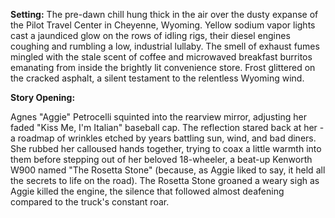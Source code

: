 **Setting:** The pre-dawn chill hung thick in the air over the dusty expanse of the Pilot Travel Center in Cheyenne, Wyoming. Yellow sodium vapor lights cast a jaundiced glow on the rows of idling rigs, their diesel engines coughing and rumbling a low, industrial lullaby. The smell of exhaust fumes mingled with the stale scent of coffee and microwaved breakfast burritos emanating from inside the brightly lit convenience store. Frost glittered on the cracked asphalt, a silent testament to the relentless Wyoming wind.

**Story Opening:**

Agnes "Aggie" Petrocelli squinted into the rearview mirror, adjusting her faded "Kiss Me, I'm Italian" baseball cap. The reflection stared back at her - a roadmap of wrinkles etched by years battling sun, wind, and bad diners. She rubbed her calloused hands together, trying to coax a little warmth into them before stepping out of her beloved 18-wheeler, a beat-up Kenworth W900 named "The Rosetta Stone" (because, as Aggie liked to say, it held all the secrets to life on the road). The Rosetta Stone groaned a weary sigh as Aggie killed the engine, the silence that followed almost deafening compared to the truck's constant roar. 
